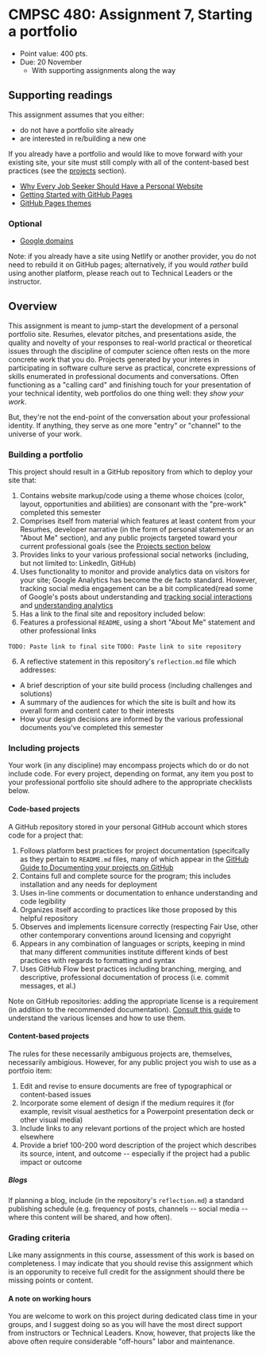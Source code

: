 # CMPSC 480: Assignment 7, Starting a portfolio
* Point value: 400 pts.
* Due: 20 November
  * With supporting assignments along the way

## Supporting readings

This assignment assumes that you either:

* do not have a portfolio site already
* are interested in re/building a new one

If you already have a portfolio and would like to move forward with your existing site, your site must still comply with all of the content-based best practices (see the [projects](#including-projects) section).

* [Why Every Job Seeker Should Have a Personal Website](https://www.forbes.com/sites/jacquelynsmith/2013/04/26/why-every-job-seeker-should-have-a-personal-website-and-what-it-should-include/)
* [Getting Started with GitHub Pages](https://guides.github.com/features/pages/)
* [GitHub Pages themes](https://pages.github.com/themes/)

### Optional

* [Google domains](https://domains.google/)
 
Note: if you already have a site using Netlify or another provider, you do not need to rebuild it on GitHub pages; alternatively, if you would _rather_ build using another platform, please reach out to Technical Leaders or the instructor.
 
## Overview
 
This assignment is meant to jump-start the development of a personal portfolio site. Resuḿes, elevator pitches, and  presentations  aside, the quality and novelty of your responses to real-world practical or theoretical issues through the discipline of computer science often rests on the more concrete work that you do. Projects generated by your interes in participating in software culture serve as practical, concrete expressions of skills enumerated in professional documents and conversations. Often functioning as a "calling card" and finishing touch for your presentation of your technical identity, web portfolios do one thing well: they _show your work_.

But, they're not the end-point of the conversation about your professional identity. If anything, they serve as one more "entry" or "channel" to the universe of your work.

### Building a portfolio

This project should result in a GitHub repository from which to deploy your site that:

1. Contains website markup/code using a theme whose choices (color, layout, opportunities and abilities) are consonant with the "pre-work" completed this semester
2. Comprises itself from material which features at least content from your Resuḿes, developer narrative (in the form of personal statements or an "About Me" section), and any public projects targeted toward your current professional goals (see the [Projects section below](#including-projects)
3. Provides links to your various professional social networks (including, but not limited to: LinkedIn, GitHub)
4. Uses functionality to monitor and provide analytics data on visitors for your site; Google Analytics has become the de facto standard. However, tracking social media engagement can be a bit complicated{read some of Google's posts about understanding and [tracking social interactions](https://support.google.com/analytics/answer/6209874) and [understanding analytics](https://developers.google.com/analytics/devguides/collection/analyticsjs/social-interactions)
5. Has a link to the final site and repository included below:
6. Features a professional `README`, using a short "About Me" statement and other professional links

`TODO: Paste link to final site`
`TODO: Paste link to site repository`

6. A reflective statement in this repository's `reflection.md` file which addresses:

* A brief description of your site build process (including challenges and solutions)
* A summary of the audiences for which the site is built and how its overall form and content cater to their interests
* How your design decisions are informed by the various professional documents you've completed this semester

### Including projects

Your work (in any discipline) may encompass projects which do or do not include code. For every project, depending on format, any item you post to your professional portfolio site should adhere to the appropriate checklists below.

#### Code-based projects

A GitHub repository stored in your personal GitHub account which stores code for a project that:

1. Follows platform best practices for project documentation (specifcally as they pertain to `README.md` files, many of which appear in the [GitHub Guide to Documenting your projects on GitHub](https://guides.github.com/features/wikis/)
2. Contains full and complete source for the program; this includes installation and any needs for deployment
3. Uses in-line comments or documentation to enhance understanding and code legibility
4. Organizes itself according to practices like those proposed by this helpful repository
5. Observes and implements licensure correctly (respecting Fair Use, other other contemporary conventions around licensing and copyright
6. Appears in any combination of languages or scripts, keeping in mind that many different communities institute different kinds of best practices with regards to formatting and syntax
7. Uses GitHub Flow best practices including branching, merging, and descriptive, professional documentation of process (i.e. commit messages, et al.)

Note on GitHub repositories: adding the appropriate license is a requirement (in addition to the recommended documentation). [Consult this guide](https://choosealicense.com/) to understand the various licenses and how to use them.

#### Content-based projects

The rules for these necessarily ambiguous projects are, themselves, necessarily ambigious. However, for any public project you wish to use as a portfoio item:

1. Edit and revise to ensure documents are free of typographical or content-based issues
2. Incorporate some element of design if the medium requires it (for example, revisit visual aesthetics for a Powerpoint presentation deck or other visual media)
3. Include links to any relevant portions of the project which are hosted elsewhere
4. Provide a brief 100-200 word description of the project which describes its source, intent, and outcome -- especially if the project had a public impact or outcome

##### Blogs

If planning a blog, include (in the repository's `reflection.md`) a standard publishing schedule (e.g. frequency of posts, channels -- social media -- where this content will be shared, and how often).

### Grading criteria

Like many assignments in this course, assessment of this work is based on completeness. I may indicate that you should revise this assignment which is an opporunity to receive full credit for the assignment should there be missing points or content.

#### A note on working hours

You are welcome to work on this project during dedicated class time in your groups, and I suggest doing so as you will have the most direct support from instructors or Technical Leaders. Know, however, that projects like the above often require considerable "off-hours" labor and maintenance.